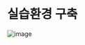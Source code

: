 # 실습환경 구축
![image](https://user-images.githubusercontent.com/105032621/192518886-bbe102b8-1dfa-4c92-b78f-2f2a717244ca.png)

